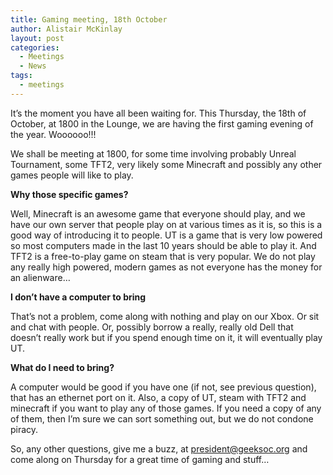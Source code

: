 ```yaml
---
title: Gaming meeting, 18th October
author: Alistair McKinlay
layout: post
categories:
  - Meetings
  - News
tags:
  - meetings
---
```

It’s the moment you have all been waiting for. This Thursday, the 18th of October, at 1800 in the Lounge, we are having the first gaming evening of the year. Woooooo!!!

We shall be meeting at 1800, for some time involving probably Unreal Tournament, some TFT2, very likely some Minecraft and possibly any other games people will like to play.

**Why those specific games?**

Well, Minecraft is an awesome game that everyone should play, and we have our own server that people play on at various times as it is, so this is a good way of introducing it to people. UT is a game that is very low powered so most computers made in the last 10 years should be able to play it. And TFT2 is a free-to-play game on steam that is very popular. We do not play any really high powered, modern games as not everyone has the money for an alienware…

**I don’t have a computer to bring**

That’s not a problem, come along with nothing and play on our Xbox. Or sit and chat with people. Or, possibly borrow a really, really old Dell that doesn’t really work but if you spend enough time on it, it will eventually play UT.

**What do I need to bring?**

A computer would be good if you have one (if not, see previous question), that has an ethernet port on it. Also, a copy of UT, steam with TFT2 and minecraft if you want to play any of those games. If you need a copy of any of them, then I’m sure we can sort something out, but we do not condone piracy.

So, any other questions, give me a buzz, at president@geeksoc.org and come along on Thursday for a great time of gaming and stuff…